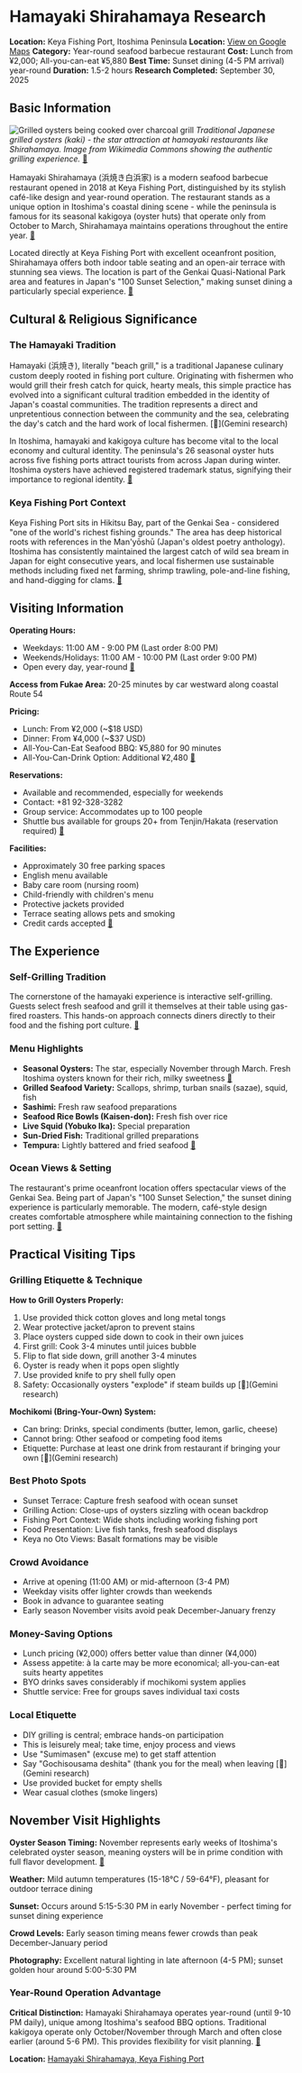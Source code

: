# Hamayaki Shirahamaya Research

**Location:** Keya Fishing Port, Itoshima Peninsula
**Location:** [View on Google Maps](https://maps.google.com/maps?q=33.5885859,130.1083072)
**Category:** Year-round seafood barbecue restaurant
**Cost:** Lunch from ¥2,000; All-you-can-eat ¥5,880
**Best Time:** Sunset dining (4-5 PM arrival) year-round
**Duration:** 1.5-2 hours
**Research Completed:** September 30, 2025

## Basic Information

![Grilled oysters being cooked over charcoal grill](https://upload.wikimedia.org/wikipedia/commons/0/09/Grilled_oysters_Food_in_Miyajima_-_DSC02189.JPG)
*Traditional Japanese grilled oysters (kaki) - the star attraction at hamayaki restaurants like Shirahamaya. Image from Wikimedia Commons showing the authentic grilling experience.* [🔗](https://commons.wikimedia.org/wiki/Category:Hiroshima_Oyster)

Hamayaki Shirahamaya (浜焼き白浜家) is a modern seafood barbecue restaurant opened in 2018 at Keya Fishing Port, distinguished by its stylish café-like design and year-round operation. The restaurant stands as a unique option in Itoshima's coastal dining scene - while the peninsula is famous for its seasonal kakigoya (oyster huts) that operate only from October to March, Shirahamaya maintains operations throughout the entire year. [🔗](https://www.gltjp.com/en/directory/item/13306/)

Located directly at Keya Fishing Port with excellent oceanfront position, Shirahamaya offers both indoor table seating and an open-air terrace with stunning sea views. The location is part of the Genkai Quasi-National Park area and features in Japan's "100 Sunset Selection," making sunset dining a particularly special experience. [🔗](https://www.hamayaki-shirahamaya.com/)

## Cultural & Religious Significance

### The Hamayaki Tradition

Hamayaki (浜焼き), literally "beach grill," is a traditional Japanese culinary custom deeply rooted in fishing port culture. Originating with fishermen who would grill their fresh catch for quick, hearty meals, this simple practice has evolved into a significant cultural tradition embedded in the identity of Japan's coastal communities. The tradition represents a direct and unpretentious connection between the community and the sea, celebrating the day's catch and the hard work of local fishermen. [🔗](Gemini research)

In Itoshima, hamayaki and kakigoya culture has become vital to the local economy and cultural identity. The peninsula's 26 seasonal oyster huts across five fishing ports attract tourists from across Japan during winter. Itoshima oysters have achieved registered trademark status, signifying their importance to regional identity. [🔗](https://www.fukuoka-now.com/en/itoshima-kakigoya-oyster-hut-guide/)

### Keya Fishing Port Context

Keya Fishing Port sits in Hikitsu Bay, part of the Genkai Sea - considered "one of the world's richest fishing grounds." The area has deep historical roots with references in the Man'yōshū (Japan's oldest poetry anthology). Itoshima has consistently maintained the largest catch of wild sea bream in Japan for eight consecutive years, and local fishermen use sustainable methods including fixed net farming, shrimp trawling, pole-and-line fishing, and hand-digging for clams. [🔗](https://itoshima-now.com/en/uotabi02/)

## Visiting Information

**Operating Hours:**
- Weekdays: 11:00 AM - 9:00 PM (Last order 8:00 PM)
- Weekends/Holidays: 11:00 AM - 10:00 PM (Last order 9:00 PM)
- Open every day, year-round [🔗](https://www.hamayaki-shirahamaya.com/)

**Access from Fukae Area:** 20-25 minutes by car westward along coastal Route 54

**Pricing:**
- Lunch: From ¥2,000 (~$18 USD)
- Dinner: From ¥4,000 (~$37 USD)
- All-You-Can-Eat Seafood BBQ: ¥5,880 for 90 minutes
- All-You-Can-Drink Option: Additional ¥2,480 [🔗](https://www.gltjp.com/en/directory/item/13306/)

**Reservations:**
- Available and recommended, especially for weekends
- Contact: +81 92-328-3282
- Group service: Accommodates up to 100 people
- Shuttle bus available for groups 20+ from Tenjin/Hakata (reservation required) [🔗](https://www.hamayaki-shirahamaya.com/)

**Facilities:**
- Approximately 30 free parking spaces
- English menu available
- Baby care room (nursing room)
- Child-friendly with children's menu
- Protective jackets provided
- Terrace seating allows pets and smoking
- Credit cards accepted [🔗](https://www.gltjp.com/en/directory/item/13306/)

## The Experience

### Self-Grilling Tradition

The cornerstone of the hamayaki experience is interactive self-grilling. Guests select fresh seafood and grill it themselves at their table using gas-fired roasters. This hands-on approach connects diners directly to their food and the fishing port culture. [🔗](https://www.gltjp.com/en/directory/item/13306/)

### Menu Highlights

- **Seasonal Oysters:** The star, especially November through March. Fresh Itoshima oysters known for their rich, milky sweetness [🔗](https://www.fukuoka-now.com/en/itoshima-kakigoya-oyster-hut-guide/)
- **Grilled Seafood Variety:** Scallops, shrimp, turban snails (sazae), squid, fish
- **Sashimi:** Fresh raw seafood preparations
- **Seafood Rice Bowls (Kaisen-don):** Fresh fish over rice
- **Live Squid (Yobuko Ika):** Special preparation
- **Sun-Dried Fish:** Traditional grilled preparations
- **Tempura:** Lightly battered and fried seafood [🔗](https://www.hamayaki-shirahamaya.com/)

### Ocean Views & Setting

The restaurant's prime oceanfront location offers spectacular views of the Genkai Sea. Being part of Japan's "100 Sunset Selection," the sunset dining experience is particularly memorable. The modern, café-style design creates comfortable atmosphere while maintaining connection to the fishing port setting. [🔗](https://www.hamayaki-shirahamaya.com/)

## Practical Visiting Tips

### Grilling Etiquette & Technique

**How to Grill Oysters Properly:**
1. Use provided thick cotton gloves and long metal tongs
2. Wear protective jacket/apron to prevent stains
3. Place oysters cupped side down to cook in their own juices
4. First grill: Cook 3-4 minutes until juices bubble
5. Flip to flat side down, grill another 3-4 minutes
6. Oyster is ready when it pops open slightly
7. Use provided knife to pry shell fully open
8. Safety: Occasionally oysters "explode" if steam builds up [🔗](Gemini research)

**Mochikomi (Bring-Your-Own) System:**
- Can bring: Drinks, special condiments (butter, lemon, garlic, cheese)
- Cannot bring: Other seafood or competing food items
- Etiquette: Purchase at least one drink from restaurant if bringing your own [🔗](Gemini research)

### Best Photo Spots

- Sunset Terrace: Capture fresh seafood with ocean sunset
- Grilling Action: Close-ups of oysters sizzling with ocean backdrop
- Fishing Port Context: Wide shots including working fishing port
- Food Presentation: Live fish tanks, fresh seafood displays
- Keya no Oto Views: Basalt formations may be visible

### Crowd Avoidance

- Arrive at opening (11:00 AM) or mid-afternoon (3-4 PM)
- Weekday visits offer lighter crowds than weekends
- Book in advance to guarantee seating
- Early season November visits avoid peak December-January frenzy

### Money-Saving Options

- Lunch pricing (¥2,000) offers better value than dinner (¥4,000)
- Assess appetite: à la carte may be more economical; all-you-can-eat suits hearty appetites
- BYO drinks saves considerably if mochikomi system applies
- Shuttle service: Free for groups saves individual taxi costs

### Local Etiquette

- DIY grilling is central; embrace hands-on participation
- This is leisurely meal; take time, enjoy process and views
- Use "Sumimasen" (excuse me) to get staff attention
- Say "Gochisousama deshita" (thank you for the meal) when leaving [🔗](Gemini research)
- Use provided bucket for empty shells
- Wear casual clothes (smoke lingers)

## November Visit Highlights

**Oyster Season Timing:** November represents early weeks of Itoshima's celebrated oyster season, meaning oysters will be in prime condition with full flavor development. [🔗](https://www.fukuoka-now.com/en/itoshima-kakigoya-oyster-hut-guide/)

**Weather:** Mild autumn temperatures (15-18°C / 59-64°F), pleasant for outdoor terrace dining

**Sunset:** Occurs around 5:15-5:30 PM in early November - perfect timing for sunset dining experience

**Crowd Levels:** Early season timing means fewer crowds than peak December-January period

**Photography:** Excellent natural lighting in late afternoon (4-5 PM); sunset golden hour around 5:00-5:30 PM

### Year-Round Operation Advantage

**Critical Distinction:** Hamayaki Shirahamaya operates year-round (until 9-10 PM daily), unique among Itoshima's seafood BBQ options. Traditional kakigoya operate only October/November through March and often close earlier (around 5-6 PM). This provides flexibility for visit planning. [🔗](https://www.gltjp.com/en/directory/item/13306/)

**Location:** [Hamayaki Shirahamaya, Keya Fishing Port](https://www.google.com/maps?q=33.589264,130.10791)
